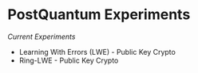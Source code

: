 <h1>PostQuantum Experiments</h1>

*Current Experiments*
- Learning With Errors (LWE) - Public Key Crypto
- Ring-LWE - Public Key Crypto